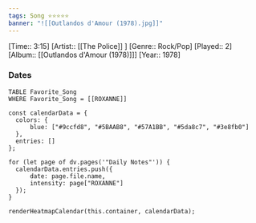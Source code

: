 ```yaml
---
tags: Song ⭐⭐⭐⭐⭐ 
banner: "![[Outlandos d'Amour (1978).jpg]]"
---
```

[Time:: 3:15]
[Artist:: [[The Police]] ]
[Genre:: Rock/Pop]
[Played:: 2]
[Album:: [[Outlandos d'Amour (1978)]]]
[Year:: 1978]
### Dates
````dataview
TABLE Favorite_Song
WHERE Favorite_Song = [[ROXANNE]]
````
  ```dataviewjs
const calendarData = { 
	colors: { 
		blue: ["#9ccfd8", "#5BAAB8", "#57A1BB", "#5da8c7", "#3e8fb0"] 
	}, 
	entries: [] 
}; 

for (let page of dv.pages('"Daily Notes"')) { 
	calendarData.entries.push({ 
		date: page.file.name, 
		intensity: page["ROXANNE"]
	}); 
} 

renderHeatmapCalendar(this.container, calendarData);
```
